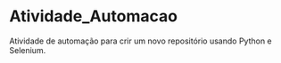 # Atividade_Automacao
Atividade de automação para crir um novo repositório usando Python e Selenium.
